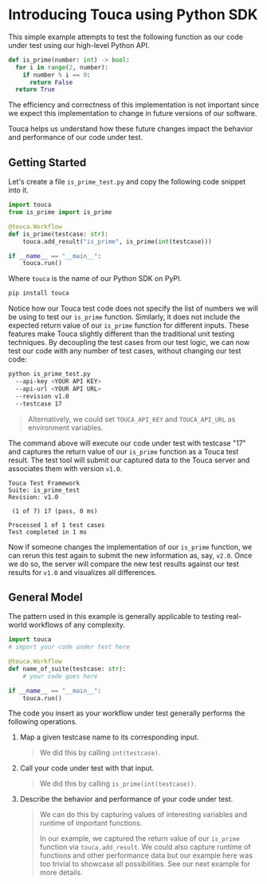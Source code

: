 # Introducing Touca using Python SDK

This simple example attempts to test the following function as our
code under test using our high-level Python API.

```python
def is_prime(number: int) -> bool:
  for i in range(2, number):
    if number % i == 0:
      return False
  return True
```

The efficiency and correctness of this implementation is not important
since we expect this implementation to change in future versions of
our software.

Touca helps us understand how these future changes impact
the behavior and performance of our code under test.

## Getting Started

Let's create a file `is_prime_test.py` and copy the following code
snippet into it.

```python
import touca
from is_prime import is_prime

@touca.Workflow
def is_prime(testcase: str):
    touca.add_result("is_prime", is_prime(int(testcase)))

if __name__ == "__main__":
    touca.run()
```

Where `touca` is the name of our Python SDK on PyPI.

```bash
pip install touca
```

Notice how our Touca test code does not specify the list of numbers we
will be using to test our `is_prime` function. Similarly, it does not
include the expected return value of our `is_prime` function for different
inputs. These features make Touca slightly different than the traditional
unit testing techniques. By decoupling the test cases from our test logic,
we can now test our code with any number of test cases, without changing
our test code:

```bash
python is_prime_test.py
  --api-key <YOUR API KEY>
  --api-url <YOUR API URL>
  --revision v1.0
  --testcase 17
```

> Alternatively, we could set `TOUCA_API_KEY` and `TOUCA_API_URL`
> as environment variables.

The command above will execute our code under test with testcase "17" and
captures the return value of our `is_prime` function as a Touca test result.
The test tool will submit our captured data to the Touca server and associates
them with version `v1.0`.

```text
Touca Test Framework
Suite: is_prime_test
Revision: v1.0

 (1 of 7) 17 (pass, 0 ms)

Processed 1 of 1 test cases
Test completed in 1 ms
```

Now if someone changes the implementation of our `is_prime` function, we
can rerun this test again to submit the new information as, say, `v2.0`.
Once we do so, the server will compare the new test results against our
test results for `v1.0` and visualizes all differences.

## General Model

The pattern used in this example is generally applicable to testing
real-world workflows of any complexity.

```python
import touca
# import your code under test here

@touca.Workflow
def name_of_suite(testcase: str):
    # your code goes here

if __name__ == "__main__":
    touca.run()
```

The code you insert as your workflow under test generally performs
the following operations.

1. Map a given testcase name to its corresponding input.

    > We did this by calling `int(testcase)`.

2. Call your code under test with that input.

    > We did this by calling `is_prime(int(testcase))`.

3. Describe the behavior and performance of your code under test.

    > We can do this by capturing values of interesting variables
    > and runtime of important functions.
    >
    > In our example, we captured the return value of our `is_prime`
    > function via `touca.add_result`. We could also capture runtime
    > of functions and other performance data but our example here
    > was too trivial to showcase all possibilities. See our next
    > example for more details.
